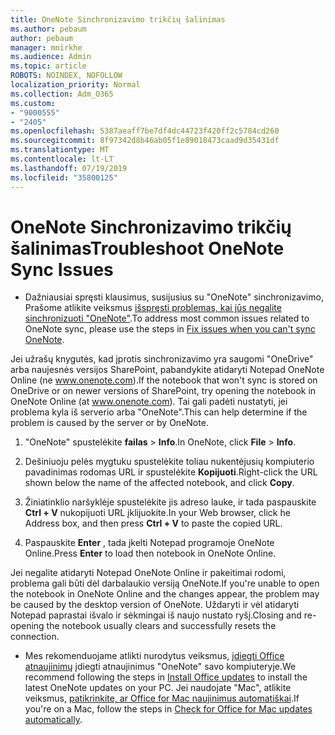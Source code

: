```yaml
---
title: OneNote Sinchronizavimo trikčių šalinimas
ms.author: pebaum
author: pebaum
manager: mnirkhe
ms.audience: Admin
ms.topic: article
ROBOTS: NOINDEX, NOFOLLOW
localization_priority: Normal
ms.collection: Adm_O365
ms.custom:
- "9000555"
- "2405"
ms.openlocfilehash: 5387aeaff7be7df4dc44723f420ff2c5784cd260
ms.sourcegitcommit: 8f97342d8b46ab05f1e89018473caad9d35431df
ms.translationtype: MT
ms.contentlocale: lt-LT
ms.lasthandoff: 07/19/2019
ms.locfileid: "35800125"
---
```

# <a name="troubleshoot-onenote-sync-issues"></a><span data-ttu-id="fc35c-102">OneNote Sinchronizavimo trikčių šalinimas</span><span class="sxs-lookup"><span data-stu-id="fc35c-102">Troubleshoot OneNote Sync Issues</span></span>

* <span data-ttu-id="fc35c-103">Dažniausiai spręsti klausimus, susijusius su "OneNote" sinchronizavimo, Prašome atlikite veiksmus [išspręsti problemas, kai jūs negalite sinchronizuoti "OneNote"](https://support.office.com/article/Fix-issues-when-you-can-t-sync-OneNote-299495ef-66d1-448f-90c1-b785a6968d45).</span><span class="sxs-lookup"><span data-stu-id="fc35c-103">To address most common issues related to OneNote sync, please use the steps in [Fix issues when you can't sync OneNote](https://support.office.com/article/Fix-issues-when-you-can-t-sync-OneNote-299495ef-66d1-448f-90c1-b785a6968d45).</span></span>

<span data-ttu-id="fc35c-104">Jei užrašų knygutės, kad įprotis sinchronizavimo yra saugomi "OneDrive" arba naujesnės versijos SharePoint, pabandykite atidaryti Notepad OneNote Online (ne www.onenote.com).</span><span class="sxs-lookup"><span data-stu-id="fc35c-104">If the notebook that won't sync is stored on OneDrive or on newer versions of SharePoint, try opening the notebook in OneNote Online (at www.onenote.com).</span></span> <span data-ttu-id="fc35c-105">Tai gali padėti nustatyti, jei problema kyla iš serverio arba "OneNote".</span><span class="sxs-lookup"><span data-stu-id="fc35c-105">This can help determine if the problem is caused by the server or by OneNote.</span></span>

1. <span data-ttu-id="fc35c-106">"OneNote" spustelėkite **failas** > **Info**.</span><span class="sxs-lookup"><span data-stu-id="fc35c-106">In OneNote, click **File** > **Info**.</span></span>

2. <span data-ttu-id="fc35c-107">Dešiniuoju pelės mygtuku spustelėkite toliau nukentėjusių kompiuterio pavadinimas rodomas URL ir spustelėkite **Kopijuoti**.</span><span class="sxs-lookup"><span data-stu-id="fc35c-107">Right-click the URL shown below the name of the affected notebook, and click **Copy**.</span></span>

3. <span data-ttu-id="fc35c-108">Žiniatinklio naršyklėje spustelėkite jis adreso lauke, ir tada paspauskite **Ctrl + V** nukopijuoti URL įklijuokite.</span><span class="sxs-lookup"><span data-stu-id="fc35c-108">In your Web browser, click he Address box, and then press **Ctrl + V** to paste the copied URL.</span></span>

4. <span data-ttu-id="fc35c-109">Paspauskite **Enter** , tada įkelti Notepad programoje OneNote Online.</span><span class="sxs-lookup"><span data-stu-id="fc35c-109">Press **Enter** to load then notebook in OneNote Online.</span></span>

<span data-ttu-id="fc35c-110">Jei negalite atidaryti Notepad OneNote Online ir pakeitimai rodomi, problema gali būti dėl darbalaukio versiją OneNote.</span><span class="sxs-lookup"><span data-stu-id="fc35c-110">If you're unable to open the notebook in OneNote Online and the changes appear, the problem may be caused by the desktop version of OneNote.</span></span> <span data-ttu-id="fc35c-111">Uždaryti ir vėl atidaryti Notepad paprastai išvalo ir sėkmingai iš naujo nustato ryšį.</span><span class="sxs-lookup"><span data-stu-id="fc35c-111">Closing and re-opening the notebook usually clears and successfully resets the connection.</span></span>

* <span data-ttu-id="fc35c-112">Mes rekomenduojame atlikti nurodytus veiksmus, [įdiegti Office atnaujinimų](https://support.office.com/article/Install-Office-updates-2ab296f3-7f03-43a2-8e50-46de917611c5) įdiegti atnaujinimus "OneNote" savo kompiuteryje.</span><span class="sxs-lookup"><span data-stu-id="fc35c-112">We recommend following the steps in [Install Office updates](https://support.office.com/article/Install-Office-updates-2ab296f3-7f03-43a2-8e50-46de917611c5) to install the latest OneNote updates on your PC.</span></span> <span data-ttu-id="fc35c-113">Jei naudojate "Mac", atlikite veiksmus, [patikrinkite, ar Office for Mac naujinimus automatiškai](https://support.office.com/article/update-office-for-mac-automatically-bfd1e497-c24d-4754-92ab-910a4074d7c1).</span><span class="sxs-lookup"><span data-stu-id="fc35c-113">If you're on a Mac, follow the steps in [Check for Office for Mac updates automatically](https://support.office.com/article/update-office-for-mac-automatically-bfd1e497-c24d-4754-92ab-910a4074d7c1).</span></span>